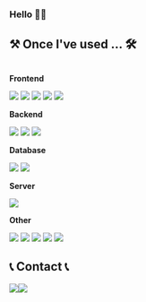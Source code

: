 ### Hello  🙌🏻

## ⚒️ Once I've used ... 🛠️
<div style="display:flex; flex-direction:column; align-items:flex-start;">
      <!-- Frontend -->
    <div>
     <p><strong>Frontend</strong></p>
        <img src="https://img.shields.io/badge/react-61DAFB?style=flat-square&logo=react&logoColor=black">
        <img src="https://img.shields.io/badge/html5-E34F26?style=flat-square&logo=html5&logoColor=white"> 
        <img src="https://img.shields.io/badge/css-1572B6?style=flat-square&logo=css3&logoColor=white"> 
        <img src="https://img.shields.io/badge/javascript-F7DF1E?style=flat-square&logo=javascript&logoColor=white"> 
        <img src="https://img.shields.io/badge/bootstrap-7952B3?style=flat-square&logo=bootstrap&logoColor=white">
    </div>

<div style="display:flex; flex-direction:column; align-items:flex-start;">
              <!-- Backend -->
    <div>
    <p><strong>Backend</strong></p>
      <img src="https://img.shields.io/badge/Java-007396?style=for-the-badge&logo=Java&logoColor=white"> 
              <img src="https://img.shields.io/badge/springboot-6DB33F?style=for-the-badge&logo=springboot&logoColor=white">
          <img src="https://img.shields.io/badge/spring-6DB33F?style=for-the-badge&logo=spring&logoColor=white">
    </div>
    <!-- Database -->
    <div>
     <p><strong>Database</strong></p>
        <img src="https://img.shields.io/badge/oracle-F80000?style=for-the-badge&logo=oracle&logoColor=white"> 
        <img src="https://img.shields.io/badge/mysql-4479A1?style=for-the-badge&logo=mysql&logoColor=white">
    </div>
    <!-- Server -->
    <div>
     <p><strong>Server</strong></p>
        <img src="https://img.shields.io/badge/apache tomcat-F8DC75?style=for-the-badge&logo=apachetomcat&logoColor=black">
    </div>
    <div>
     <p><strong>Other</strong></p>
        <img src="https://img.shields.io/badge/slack-4A154B?style=for-the-badge&logo=slack&logoColor=white">
        <img src="https://img.shields.io/badge/jira-0052CC?style=for-the-badge&logo=jira&logoColor=white">
        <img src="https://img.shields.io/badge/confluence-172B4D?style=for-the-badge&logo=confluence&logoColor=white">
        <img src="https://img.shields.io/badge/asana-F06A6A?style=for-the-badge&logo=asana&logoColor=white">
        <img src="https://img.shields.io/badge/figma-F24E1E?style=for-the-badge&logo=figma&logoColor=white">       
    </div>        


## 📞 Contact 📞
<div style="display:flex; flex-direction:row;">
    <a href="mailto:haileyeong@gmail.com">
        <img src="https://img.shields.io/badge/Gmail-EA4335?style=for-the-badge&logo=Gmail&logoColor=white"> 
    </a>
    <a href="https://www.instagram.com/ha0.jjang">
        <img src="https://img.shields.io/badge/Instagram-E4405F?style=for-the-badge&logo=Instagram&logoColor=white">
    </a>
</div>

<!--
**haileyeong/haileyeong** is a ✨ _special_ ✨ repository because its `README.md` (this file) appears on your GitHub profile.

Here are some ideas to get you started:

- 🔭 I’m currently working on ...
- 🌱 I’m currently learning ...
- 👯 I’m looking to collaborate on ...
- 🤔 I’m looking for help with ...
- 💬 Ask me about ...
- 📫 How to reach me: ...
- 😄 Pronouns: ...
- ⚡ Fun fact: ...
-->
